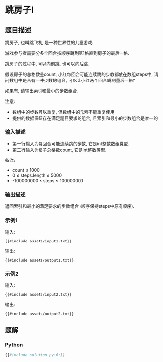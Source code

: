 # 跳房子I

## 题目描述

跳房子, 也叫跳飞机, 是一种世界性的儿童游戏.

游戏参与者需要分多个回合按顺序跳到第1格直到房子的最后一格.

跳房子的过程中, 可以向前跳, 也可以向后跳.

假设房子的总格数是count, 小红每回合可能连续跳的步教都放在数组steps中, 请问数组中是否有一种步数的组合, 可以让小红两个回合跳到量后一格?

如果有, 请输出索引和最小的步数组合.

注意:

- 数组中的步数可以重复, 但数组中的元素不能重复使用
- 提供的数据保证存在满足题目要求的组合, 且索引和最小的步数组合是唯一的

### 输入描述

- 第一行输入为每回合可能连续跳的步数, 它是int整数数组类型.
- 第二行输入为房子总格数count, 它是int整数类型.

备注:

- count ≤ 1000
- 0 ≤ steps.length ≤ 5000
- -100000000 ≤ steps ≤ 100000000

### 输出描述

返回索引和最小的满足要求的步数组合 (顺序保持steps中原有顺序).

### 示例1

输入:

```text
{{#include assets/input1.txt}}
```

输出:

```text
{{#include assets/output1.txt}}
```

### 示例2

输入:

```text
{{#include assets/input2.txt}}
```

输出:

```text
{{#include assets/output2.txt}}
```

## 题解

### Python

```python
{{#include solution.py:6:}}
```